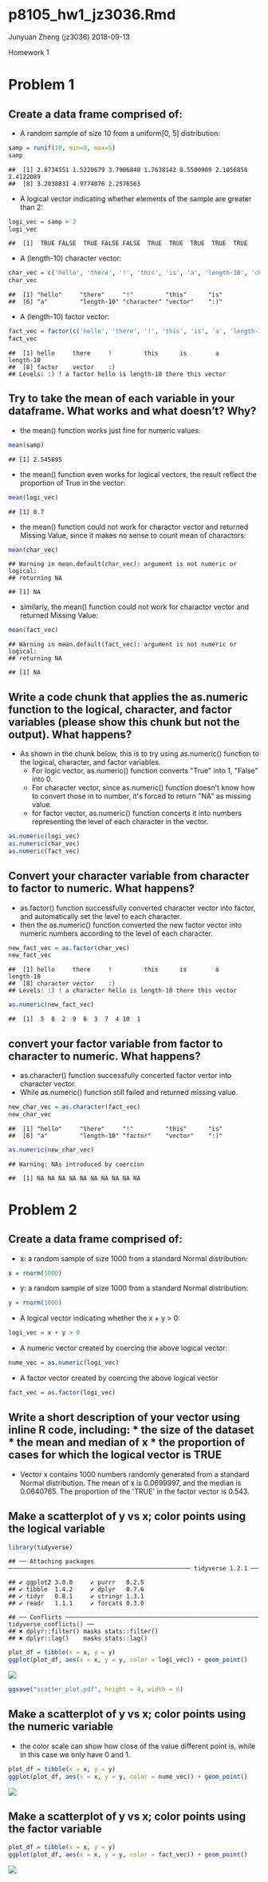 p8105\_hw1\_jz3036.Rmd
================
Junyuan Zheng (jz3036)
2018-09-13

Homework 1

Problem 1
=========

Create a data frame comprised of:
---------------------------------

-   A random sample of size 10 from a uniform\[0, 5\] distribution:

``` r
samp = runif(10, min=0, max=5)
samp
```

    ##  [1] 2.8734551 1.5220679 3.7906840 1.7638142 0.5500909 2.1056858 2.4122089
    ##  [8] 3.2038831 4.9774076 2.2576563

-   A logical vector indicating whether elements of the sample are greater than 2:

``` r
logi_vec = samp > 2
logi_vec
```

    ##  [1]  TRUE FALSE  TRUE FALSE FALSE  TRUE  TRUE  TRUE  TRUE  TRUE

-   A (length-10) character vector:

``` r
char_vec = c('hello', 'there', '!', 'this', 'is', 'a', 'length-10', 'character', 'vector', ':)')
char_vec
```

    ##  [1] "hello"     "there"     "!"         "this"      "is"       
    ##  [6] "a"         "length-10" "character" "vector"    ":)"

-   A (length-10) factor vector:

``` r
fact_vec = factor(c('hello', 'there', '!', 'this', 'is', 'a', 'length-10', 'factor', 'vector', ':)'))
fact_vec
```

    ##  [1] hello     there     !         this      is        a         length-10
    ##  [8] factor    vector    :)       
    ## Levels: :) ! a factor hello is length-10 there this vector

Try to take the mean of each variable in your dataframe. What works and what doesn’t? Why?
------------------------------------------------------------------------------------------

-   the mean() function works just fine for numeric values:

``` r
mean(samp)
```

    ## [1] 2.545695

-   the mean() function even works for logical vectors, the result reflect the proportion of True in the vector:

``` r
mean(logi_vec)
```

    ## [1] 0.7

-   the mean() function could not work for charactor vector and returned Missing Value, since it makes no sense to count mean of charactors:

``` r
mean(char_vec)
```

    ## Warning in mean.default(char_vec): argument is not numeric or logical:
    ## returning NA

    ## [1] NA

-   similarly, the mean() function could not work for charactor vector and returned Missing Value:

``` r
mean(fact_vec)
```

    ## Warning in mean.default(fact_vec): argument is not numeric or logical:
    ## returning NA

    ## [1] NA

Write a code chunk that applies the as.numeric function to the logical, character, and factor variables (please show this chunk but not the output). What happens?
------------------------------------------------------------------------------------------------------------------------------------------------------------------

-   As shown in the chunk below, this is to try using as.numeric() function to the logical, character, and factor variables.
    -   For logic vector, as.numeric() function converts "True" into 1, "False" into 0.
    -   For character vector, since as.numeric() function doesn't know how to convert those in to number, it's forced to return "NA" as missing value.
    -   for factor vector, as.numeric() function concerts it into numbers representing the level of each character in the vector.

``` r
as.numeric(logi_vec)
as.numeric(char_vec)
as.numeric(fact_vec)
```

Convert your character variable from character to factor to numeric. What happens?
----------------------------------------------------------------------------------

-   as.factor() function successfully converted character vector into factor, and automatically set the level to each character.
-   then the as.numeric() function converted the new factor vector into numeric numbers according to the level of each character.

``` r
new_fact_vec = as.factor(char_vec)
new_fact_vec
```

    ##  [1] hello     there     !         this      is        a         length-10
    ##  [8] character vector    :)       
    ## Levels: :) ! a character hello is length-10 there this vector

``` r
as.numeric(new_fact_vec)
```

    ##  [1]  5  8  2  9  6  3  7  4 10  1

convert your factor variable from factor to character to numeric. What happens?
-------------------------------------------------------------------------------

-   as.character() function successfully concerted factor vertor into character vector.
-   While as.numeric() function still failed and returned missing value.

``` r
new_char_vec = as.character(fact_vec)
new_char_vec
```

    ##  [1] "hello"     "there"     "!"         "this"      "is"       
    ##  [6] "a"         "length-10" "factor"    "vector"    ":)"

``` r
as.numeric(new_char_vec)
```

    ## Warning: NAs introduced by coercion

    ##  [1] NA NA NA NA NA NA NA NA NA NA

Problem 2
=========

Create a data frame comprised of:
---------------------------------

-   x: a random sample of size 1000 from a standard Normal distribution:

``` r
x = rnorm(1000)
```

-   y: a random sample of size 1000 from a standard Normal distribution:

``` r
y = rnorm(1000)
```

-   A logical vector indicating whether the x + y &gt; 0:

``` r
logi_vec = x + y > 0
```

-   A numeric vector created by coercing the above logical vector:

``` r
nume_vec = as.numeric(logi_vec)
```

-   A factor vector created by coercing the above logical vector

``` r
fact_vec = as.factor(logi_vec)
```

Write a short description of your vector using inline R code, including: \* the size of the dataset \* the mean and median of x \* the proportion of cases for which the logical vector is TRUE
-----------------------------------------------------------------------------------------------------------------------------------------------------------------------------------------------

-   Vector x contains 1000 numbers randomly generated from a standard Normal distribution. The mean of x is 0.0699997, and the median is 0.0640765. The proportion of the 'TRUE' in the factor vector is 0.543.

Make a scatterplot of y vs x; color points using the logical variable
---------------------------------------------------------------------

``` r
library(tidyverse)
```

    ## ── Attaching packages ─────────────────────────────────────────────────── tidyverse 1.2.1 ──

    ## ✔ ggplot2 3.0.0     ✔ purrr   0.2.5
    ## ✔ tibble  1.4.2     ✔ dplyr   0.7.6
    ## ✔ tidyr   0.8.1     ✔ stringr 1.3.1
    ## ✔ readr   1.1.1     ✔ forcats 0.3.0

    ## ── Conflicts ────────────────────────────────────────────────────── tidyverse_conflicts() ──
    ## ✖ dplyr::filter() masks stats::filter()
    ## ✖ dplyr::lag()    masks stats::lag()

``` r
plot_df = tibble(x = x, y = y)
ggplot(plot_df, aes(x = x, y = y, color = logi_vec)) + geom_point()
```

![](p8105_hw1_jz3036_files/figure-markdown_github/plot_by_logi-1.png)

``` r
ggsave("scatter_plot.pdf", height = 4, width = 6)
```

Make a scatterplot of y vs x; color points using the numeric variable
---------------------------------------------------------------------

-   the color scale can show how close of the value different point is, while in this case we only have 0 and 1.

``` r
plot_df = tibble(x = x, y = y)
ggplot(plot_df, aes(x = x, y = y, color = nume_vec)) + geom_point()
```

![](p8105_hw1_jz3036_files/figure-markdown_github/plot_by_nume-1.png)

Make a scatterplot of y vs x; color points using the factor variable
--------------------------------------------------------------------

``` r
plot_df = tibble(x = x, y = y)
ggplot(plot_df, aes(x = x, y = y, color = fact_vec)) + geom_point()
```

![](p8105_hw1_jz3036_files/figure-markdown_github/plot_by_fact-1.png)
